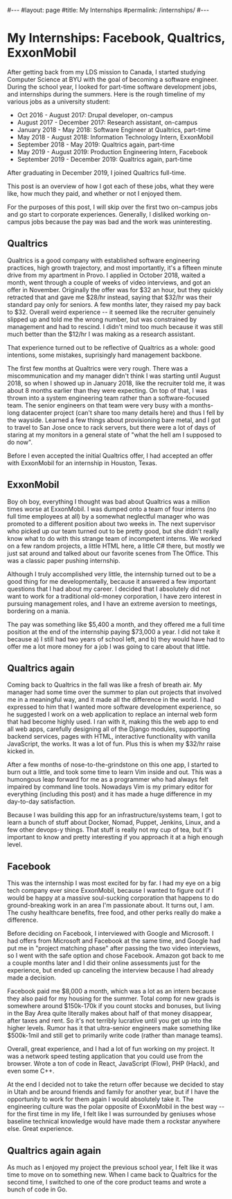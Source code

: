 #---
#layout: page
#title: My Internships
#permalink: /internships/
#---

My Internships: Facebook, Qualtrics, ExxonMobil
===

After getting back from my LDS mission to Canada, I started studying Computer Science at BYU with the goal of becoming a software engineer. During the school year, I looked for part-time software development jobs, and internships during the summers. Here is the rough timeline of my various jobs as a university student:

- Oct 2016 - August 2017: Drupal developer, on-campus
- August 2017 - December 2017: Research assistant, on-campus
- January 2018 - May 2018: Software Engineer at Qualtrics, part-time
- May 2018 - August 2018: Information Technology Intern, ExxonMobil
- September 2018 - May 2019: Qualtrics again, part-time
- May 2019 - August 2019: Production Engineering Intern, Facebook
- September 2019 - December 2019: Qualtrics again, part-time

After graduating in December 2019, I joined Qualtrics full-time.

This post is an overview of how I got each of these jobs, what they were like, how much they paid, and whether or not I enjoyed them.

For the purposes of this post, I will skip over the first two on-campus jobs and go start to corporate experiences. Generally, I disliked working on-campus jobs because the pay was bad and the work was uninteresting.

Qualtrics
---

Qualtrics is a good company with established software engineering practices, high growth trajectory, and most importantly, it's a fifteen minute drive from my apartment in Provo. I applied in October 2018, waited a month, went through a couple of weeks of video interviews, and got an offer in November. Originally the offer was for $32 an hour, but they quickly retracted that and gave me $28/hr instead, saying that $32/hr was their standard pay only for seniors. A few months later, they raised my pay back to $32. Overall weird experience -- it seemed like the recruiter genuinely slipped up and told me the wrong number, but was constrained by management and had to rescind. I didn't mind too much because it was still much better than the $12/hr I was making as a research assistant.

That experience turned out to be reflective of Qualtrics as a whole: good intentions, some mistakes, suprisingly hard management backbone.

The first few months at Qualtrics were very rough. There was a miscommunication and my manager didn't think I was starting until August 2018, so when I showed up in January 2018, like the recruiter told me, it was about 8 months earlier than they were expecting. On top of that, I was thrown into a system engineering team rather than a software-focused team. The senior engineers on that team were very busy with a months-long datacenter project (can't share too many details here) and thus I fell by the wayside. Learned a few things about provisioning bare metal, and I got to travel to San Jose once to rack servers, but there were a lot of days of staring at my monitors in a general state of "what the hell am I supposed to do now".

Before I even accepted the initial Qualtrics offer, I had accepted an offer with ExxonMobil for an internship in Houston, Texas.

ExxonMobil
---

Boy oh boy, everything I thought was bad about Qualtrics was a million times worse at ExxonMobil. I was dumped onto a team of four interns (no full time employees at all) by a somewhat neglectful manager who was promoted to a different position about two weeks in. The next supervisor who picked up our team turned out to be pretty good, but she didn't really know what to do with this strange team of incompetent interns. We worked on a few random projects, a little HTML here, a little C# there, but mostly we just sat around and talked about our favorite scenes from The Office. This was a classic paper pushing internship.

Although I truly accomplished very little, the internship turned out to be a good thing for me developmentally, because it answered a few important questions that I had about my career. I decided that I absolutely did not want to work for a traditional old-money corporation, I have zero interest in pursuing management roles, and I have an extreme aversion to meetings, bordering on a mania.

The pay was something like $5,400 a month, and they offered me a full time position at the end of the internship paying $73,000 a year. I did not take it because a) I still had two years of school left, and b) they would have had to offer me a lot more money for a job I was going to care about that little.

Qualtrics again
---

Coming back to Qualtrics in the fall was like a fresh of breath air. My manager had some time over the summer to plan out projects that involved me in a meaningful way, and it made all the difference in the world. I had expressed to him that I wanted more software development experience, so he suggested I work on a web application to replace an internal web form that had become highly used. I ran with it, making this the web app to end all web apps, carefully designing all of the Django modules, supporting backend services, pages with HTML, interactive functionality with vanilla JavaScript, the works. It was a lot of fun. Plus this is when my $32/hr raise kicked in.

After a few months of nose-to-the-grindstone on this one app, I started to burn out a little, and took some time to learn Vim inside and out. This was a humongous leap forward for me as a programmer who had always felt impaired by command line tools. Nowadays Vim is my primary editor for everything (including this post) and it has made a huge difference in my day-to-day satisfaction.

Because I was building this app for an infrastructure/systems team, I got to learn a bunch of stuff about Docker, Nomad, Puppet, Jenkins, Linux, and a few other devops-y things. That stuff is really not my cup of tea, but it's important to know and pretty interesting if you approach it at a high enough level.

Facebook
---

This was the internship I was most excited for by far. I had my eye on a big tech company ever since ExxonMobil, because I wanted to figure out if I would be happy at a massive soul-sucking corporation that happens to do ground-breaking work in an area I'm passionate about. It turns out, I am. The cushy healthcare benefits, free food, and other perks really do make a difference.

Before deciding on Facebook, I interviewed with Google and Microsoft. I had offers from Microsoft and Facebook at the same time, and Google had put me in "project matching phase" after passing the two video interviews, so I went with the safe option and chose Facebook. Amazon got back to me a couple months later and I did their online assessments just for the experience, but ended up canceling the interview because I had already made a decision.

Facebook paid me $8,000 a month, which was a lot as an intern because they also paid for my housing for the summer. Total comp for new grads is somewhere around $150k-170k if you count stocks and bonuses, but living in the Bay Area quite literally makes about half of that money disappear, after taxes and rent. So it's not terribly lucrative until you get up into the higher levels. Rumor has it that ultra-senior engineers make something like $500k-1mil and still get to primarily write code (rather than manage teams).

Overall, great experience, and I had a lot of fun working on my project. It was a network speed testing application that you could use from the browser. Wrote a ton of code in React, JavaScript (Flow), PHP (Hack), and even some C++.

At the end I decided not to take the return offer because we decided to stay in Utah and be around friends and family for another year, but if I have the opportunity to work for them again I would absolutely take it. The engineering culture was the polar opposite of ExxonMobil in the best way -- for the first time in my life, I felt like I was surrounded by geniuses whose baseline technical knowledge would have made them a rockstar anywhere else. Great experience.

Qualtrics again again
---

As much as I enjoyed my project the previous school year, I felt like it was time to move on to something new. When I came back to Qualtrics for the second time, I switched to one of the core product teams and wrote a bunch of code in Go.
